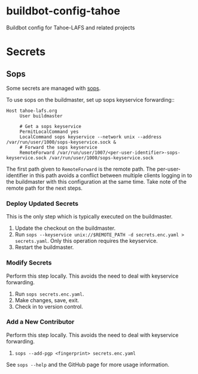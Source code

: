 # buildbot-config-tahoe

Buildbot config for Tahoe-LAFS and related projects

# Secrets

## Sops

Some secrets are managed with [sops](https://github.com/mozilla/sops).

To use sops on the buildmaster, set up sops keyservice forwarding::

```
Host tahoe-lafs.org
     User buildmaster

     # Get a sops keyservice
     PermitLocalCommand yes
     LocalCommand sops keyservice --network unix --address /var/run/user/1000/sops-keyservice.sock &
     # Forward the sops keyservice
     RemoteForward /var/run/user/1007/<per-user-identifier>-sops-keyservice.sock /var/run/user/1000/sops-keyservice.sock
```

The first path given to ``RemoteForward`` is the remote path.
The per-user-identifier in this path avoids a conflict between multiple clients logging in to the buildmaster with this configuration at the same time.
Take note of the remote path for the next steps.

### Deploy Updated Secrets

This is the only step which is typically executed on the buildmaster.

1. Update the checkout on the buildmaster.
2. Run `sops --keyservice unix://$REMOTE_PATH -d secrets.enc.yaml > secrets.yaml`.
   Only this operation requires the keyservice.
3. Restart the buildmaster.

### Modify Secrets

Perform this step locally.
This avoids the need to deal with keyservice forwarding.

1. Run `sops secrets.enc.yaml`.
2. Make changes, save, exit.
3. Check in to version control.

### Add a New Contributor

Perform this step locally.
This avoids the need to deal with keyservice forwarding.

1. `sops --add-pgp <fingerprint> secrets.enc.yaml`

See `sops --help` and the GitHub page for more usage information.

